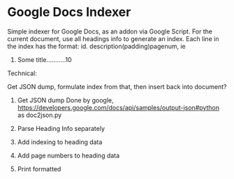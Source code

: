 # Google Docs Indexer

Simple indexer for Google Docs, as an addon via Google Script.
For the current document, use all headings info to generate an index.
Each line in the index has the format:
id. description(padding)pagenum, ie
1. Some title...........10

Technical:

Get JSON dump, formulate index from that, then insert back into document?

1. Get JSON dump
Done by google,
    https://developers.google.com/docs/api/samples/output-json#python
as doc2json.py

2. Parse Heading Info separately

3. Add indexing to heading data
4. Add page numbers to heading data
5. Print formatted
